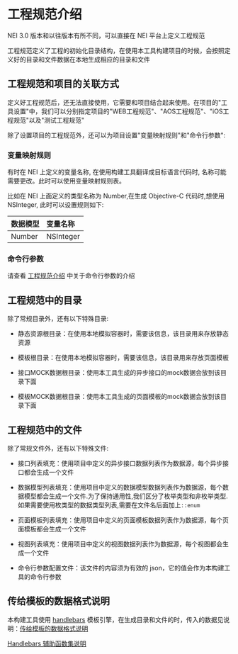 # 工程规范介绍

NEI 3.0 版本和以往版本有所不同，可以直接在 NEI 平台上定义工程规范

工程规范定义了工程的初始化目录结构，在使用本工具构建项目的时候，会按照定义好的目录和文件数据在本地生成相应的目录和文件

## 工程规范和项目的关联方式
定义好工程规范后，还无法直接使用，它需要和项目结合起来使用。在项目的"工具设置"中，我们可以分别指定项目的"WEB工程规范"、"AOS工程规范"、"iOS工程规范"以及"测试工程规范"

除了设置项目的工程规范外，还可以为项目设置"变量映射规则"和"命令行参数":

### 变量映射规则

有时在 NEI 上定义的变量名称, 在使用构建工具翻译成目标语言代码时, 名称可能需要更改。此时可以使用变量映射规则表。

比如在 NEI 上面定义的类型名称为 Number,在生成 Objective-C 代码时,想使用 NSInteger, 此时可以设置规则如下:

| 数据模型 | 变量名称 |
| :--- | :--- |
| Number | NSInteger |

### 命令行参数
请查看 [工程规范介绍](./工程规范介绍.md#args) 中关于命令行参数的介绍

## 工程规范中的目录

除了常规目录外，还有以下特殊目录:

* 静态资源根目录：在使用本地模拟容器时，需要该信息，该目录用来存放静态资源

* 模板根目录：在使用本地模拟容器时，需要该信息，该目录用来存放页面模板

* 接口MOCK数据根目录：使用本工具生成的异步接口的mock数据会放到该目录下面

* 模板MOCK数据根目录：使用本工具生成的页面模板的mock数据会放到该目录下面

## 工程规范中的文件

除了常规文件外，还有以下特殊文件:

* 接口列表填充：使用项目中定义的异步接口数据列表作为数据源，每个异步接口都会生成一个文件

* 数据模型列表填充：使用项目中定义的数据模型数据列表作为数据源，每个数据模型都会生成一个文件.为了保持通用性,我们区分了枚举类型和非枚举类型.如果需要使用枚类型的数据类型列表,需要在文件名后面加上`::enum`

* 页面模板列表填充：使用项目中定义的页面模板数据列表作为数据源，每个页面模板都会生成一个文件

* 视图列表填充：使用项目中定义的视图数据列表作为数据源，每个视图都会生成一个文件

* 命令行参数配置文件：该文件的内容须为有效的 json，它的值会作为本构建工具的命令行参数

## 传给模板的数据格式说明

本构建工具使用 [handlebars](http://handlebarsjs.com/) 模板引擎，在生成目录和文件的时，传入的数据见说明：[传给模板的数据格式说明](./传给模板的数据格式说明.md)
 
[Handlebars 辅助函数集说明](./Handlebars辅助函数集.md)